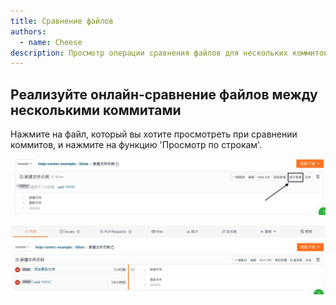 ```yaml
---
title: Сравнение файлов
authors:
  - name: Cheese
description: Просмотр операции сравнения файлов для нескольких коммитов
---
```


## Реализуйте онлайн-сравнение файлов между несколькими коммитами

Нажмите на файл, который вы хотите просмотреть при сравнении коммитов, и нажмите на функцию 'Просмотр по строкам'.

![Сравнение файлов](./assets/c-view-by-line.png)

![Сравнение файлов](./assets/c-files-compare.png)